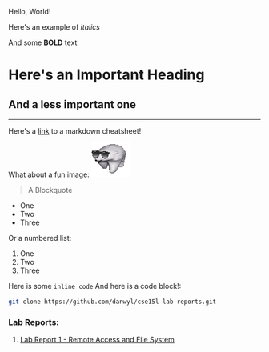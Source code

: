 Hello, World!


Here's an example of *italics*

And some **BOLD** text

# Here's an Important Heading
## And a less important one

---
Here's a [link](https://commonmark.org/help/) to a markdown cheatsheet!

What about a fun image:
![Image](images/bear.gif)

>A Blockquote

- One
- Two
- Three

Or a numbered list:
1. One
2. Two
3. Three

Here is some `inline code`
And here is a code block!:
```bash
git clone https://github.com/danwyl/cse15l-lab-reports.git
```

### Lab Reports:
1. [Lab Report 1 - Remote Access and File System](https://danwyl.github.io/cse15l-lab-reports/report1.html)